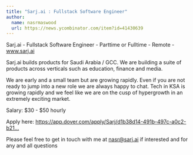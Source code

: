 ```yaml
---
title: "Sarj.ai : Fullstack Software Engineer"
author:
  name: nasrmaswood
  url: https://news.ycombinator.com/item?id=41430639
---
```

Sarj.ai - Fullstack Software Engineer - Parttime or Fulltime - Remote - www.sarj.ai

Sarj.ai builds products for Saudi Arabia &#x2F; GCC. We are building a suite of products across verticals such as education, finance and media.

We are early and a small team but are growing rapidly. Even if you are not ready to jump into a new role we are always happy to chat. Tech in KSA is growing rapidly and we feel like we are on the cusp of hypergrowth in an extremely exciting market.

Salary: $30 - $50 hourly

Apply here: <a href="https:&#x2F;&#x2F;app.dover.com&#x2F;apply&#x2F;Sarj&#x2F;d1b38d14-491b-497c-a0c2-b2101e1a517f">https:&#x2F;&#x2F;app.dover.com&#x2F;apply&#x2F;Sarj&#x2F;d1b38d14-491b-497c-a0c2-b21...</a>

Please feel free to get in touch with me at nasr@sarj.ai if interested and for any and all questions
